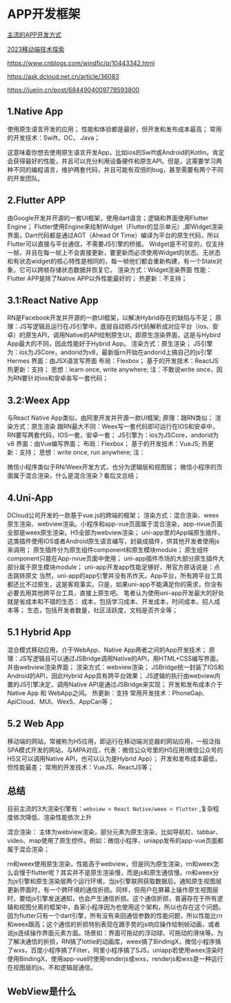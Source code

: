 # APP开发框架

[主流的APP开发方式](https://zhuanlan.zhihu.com/p/465407615)

[2023移动端技术探索](https://juejin.cn/post/7239267216805429303)

<https://www.cnblogs.com/windfic/p/10443342.html>

<https://ask.dcloud.net.cn/article/36083>

<https://juejin.cn/post/6844904009778593800>

## 1.Native App

使用原生语言开发的应用；
性能和体验都是最好，但开发和发布成本最高；
常用的开发技术：Swift，OC， Java；

这意味着你想去使用原生语言开发App，比如ios的Swift或Android的Kotlin。肯定会获得最好的性能，并且可以充分利用设备硬件和原生API。但是，这需要学习两种不同的编程语言，维护两套代码，并且可能有双倍的bug，甚至需要有两个不同的开发团队。

## 2.Flutter APP

由Google开发并开源的一套UI框架，使用dart语言；逻辑和界面使用Flutter Engine；
Flutter使用Engine来绘制Widget（Flutter的显示单元）,即Widget渲染界面，Dart代码都是通过AOT（Ahead Of Time）编译为平台的原生代码，所以Flutter可以直接与平台通信，不需要JS引擎的桥接。
Widget是不可变的，仅支持一帧，并且在每一帧上不会直接更新，要更新而必须使用Widget的状态。无状态和有状态widget的核心特性是相同的，每一帧他们都会重新构建，有一个State对象，它可以跨帧存储状态数据并恢复它。
渲染方式：Widget渲染界面
性能：Flutter APP是除了Native APP以外性能最好的；
热更新：不支持；

## 3.1:React Native App

RN是Facebook开发并开源的一款UI框架，以解决Hybrid存在的缺陷与不足；
原理：JS写逻辑且运行在JS引擎中，底层自动把JS代码解析成对应平台（ios、安卓）的原生API，调用Native的API绘制原生UI，即原生渲染界面，这是与Hybird App最大的不同，因此性能好于Hybrid App。
渲染方式：原生渲染；
JS引擎为：ios为JSCore，andorid为v8，最新版rn开始在andorid上搞自己的js引擎Hermes
界面：由JSX语言写界面
布局：Flexbox；
基于的开发技术：ReactJS
热更新：支持；
思想：learn once, write anywhere; 注：不敢说write once，因为RN要针对ios和安卓各写一套代码；

## 3.2:Weex App

与React Native App类似，由阿里开发并开源一款UI框架;
原理：跟RN类似；
渲染方式：原生渲染
跟RN最大不同：Weex写一套代码即可运行在IOS和安卓中，RN要写两套代码，IOS一套，安卓一套；
JS引擎为：ios为JSCore，andorid为v8
界面：由Vue编写界面；
布局：Flexbox；
基于的开发技术：VueJS;
热更新：支持；
思想：write once, run anywhere;
注：

微信小程序类似于RN/Weex开发方式，也分为逻辑层和视图层；
微信小程序的页面属于混合渲染，什么是混合渲染？看后文总结；

## 4.Uni-App

DCloud公司开发的一款基于vue.js的跨端的框架；
渲染方式：混合渲染、weex原生渲染、webview渲染。小程序和app-vue页面属于混合渲染，app-nvue页面全部是weex原生渲染。H5全部为webview渲染；
uni-app里的App端原生插件，这类插件使用IOS或者Android原生语言编写，封装成插件，供其他开发者使用js来调用；
原生插件分为原生组件component和原生模块module；
原生组件component只能在App-nvue页面中使用；
uni-app插件市场的大部分原生插件大部分属于原生模块module；
uni-app开发app性能足够好，用官方原话说是：点击跳转原文
当然，uni-app的app引擎并没有吊炸天。App平台，所有跨平台工具都还比不过原生，这是客观事实。只是，如果uni-app不能满足你的需求，你没有必要去用其他跨平台工具，直接上原生吧。
笔者认为使用uni-app开发最大的好处就是省成本和不错的生态：
成本，包括学习成本、开发成本，时间成本，招人成本等；
生态，包括开发者数量，社区活跃度，文档是否齐全等；

## 5.1 Hybrid App

混合模式移动应用，介于WebApp、Native App两者之间的App开发技术；
原理：JS写逻辑且可以通过JSBridge调用Native的API，用HTML+CSS编写界面，并由webview渲染界面；
渲染方式：webview渲染；
JSBridge统一封装了IOS和Android的API，因此Hybrid App具有跨平台效果；
JS逻辑的执行由webview内置的JS引擎决定，调用Native API是通过JSBridge来实现；
开发和发布成本介于Native App 和 WebApp之间。
热更新：支持
常用开发技术：PhoneGap、ApiCloud、MUI、Wex5、AppCan等；

## 5.2 Web App

移动端的网站，常被称为H5应用，即运行在移动端浏览器的网站应用，一般泛指SPA模式开发的网站，与MPA对应，代表：微信公众号里的H5应用(微信公众号的H5又可以调用Native API，也可以认为是Hybrid App）；
开发和发布成本最低，但性能最差；
常用的开发技术：VueJS、ReactJS等；

## 总结

目前主流的3大渲染引擎有：`webview < React Native/weex < Flutter` ,复杂程度依次降低、渲染性能依次上升

混合渲染： 主体为webview渲染，部分元素为原生渲染，比如导航栏、tabbar、video、map使用了原生控件。例如：微信小程序，uniapp发布的app-vue页面都属于混合渲染；

rn和weex使用原生渲染，性能高于webview，但是同为原生渲染，rn和weex怎么会慢于flutter呢？其实并不是原生渲染慢，而是js和原生通信慢。rn和weex分为js引擎和原生渲染层两个运行环境，当js引擎联网获取数据后，通知原生视图层更新界面时，有一个跨环境的通信折损。同样，但用户在屏幕上操作原生视图层时，要给js引擎发送通知，也会产生通信折损。这个通信折损，普遍存在于所有逻辑和视图分离的框架中，各家小程序因为也使用这个架构，所以也存在这个问题。因为flutter只有一个dart引擎，所有没有来回通信参数的性能问题，所以性能比rn和weex跟高；这个通信的折损特别表现在跟手势的js响应操作绘制帧动画，或者说js连续操作界面元素方面。场景如：界面可拖动的浮动球、可拖动的滑块等。为了解决通信的折损，RN搞了lottie的动画库，weex搞了BindingX，微信小程序搞了wxs，百度小程序搞了Filter，阿里小程序搞了SJS，uniapp若使用weex渲染时使用BindingX，使用app-vue时使用renderjs或wxs，renderjs和wxs是一种运行在视图层的js，不和逻辑层通信。

## WebView是什么


